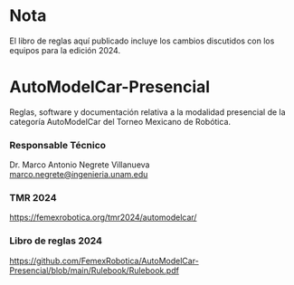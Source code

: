 # Nota
El libro de reglas aquí publicado incluye los cambios discutidos con los equipos para la edición 2024.

# AutoModelCar-Presencial
Reglas, software y documentación relativa a la modalidad presencial de la categoría AutoModelCar del Torneo Mexicano de Robótica. 

### Responsable Técnico
Dr. Marco Antonio Negrete Villanueva<br>
marco.negrete@ingenieria.unam.edu

### TMR 2024
https://femexrobotica.org/tmr2024/automodelcar/

### Libro de reglas 2024
https://github.com/FemexRobotica/AutoModelCar-Presencial/blob/main/Rulebook/Rulebook.pdf
